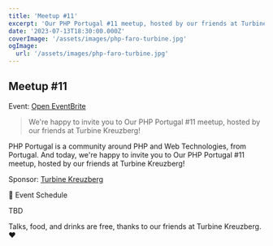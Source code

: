 ```yaml
---
title: 'Meetup #11'
excerpt: 'Our PHP Portugal #11 meetup, hosted by our friends at Turbine Kreuzberg!'
date: '2023-07-13T18:30:00.000Z'
coverImage: '/assets/images/php-faro-turbine.jpg'
ogImage:
  url: '/assets/images/php-faro-turbine.jpg'
---
```


## Meetup #11

Event: [Open EventBrite](https://php.eventbrite.pt)

> We're happy to invite you to Our PHP Portugal #11 meetup, hosted by our friends at Turbine Kreuzberg!

PHP Portugal is a community around PHP and Web Technologies, from Portugal. And today, we're happy to invite you to Our PHP Portugal #11 meetup, hosted by our friends at Turbine Kreuzberg!

Sponsor: [Turbine Kreuzberg](https://turbinekreuzberg.com)

📆 Event Schedule

  TBD

Talks, food, and drinks are free, thanks to our friends at Turbine Kreuzberg. ❤️
